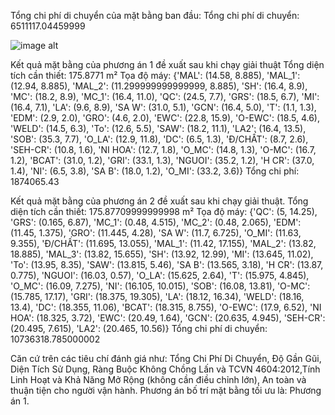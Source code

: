 Tổng chi phí di chuyển của mặt bằng ban đầu:
Tổng chi phí di chuyển: 6511117.04459999

![image alt]([image_url](https://github.com/cbungvu963/Facility-Planning/blob/master/K%E1%BA%BFt%20qu%E1%BA%A3%20m%E1%BA%B7t%20b%E1%BA%B1ng%20c%E1%BB%A7a%20ph%C6%B0%C6%A1ng%20%C3%A1n%201%20%C4%91%E1%BB%81%20xu%E1%BA%A5t%20sau%20khi%20ch%E1%BA%A1y%20gi%E1%BA%A3i%20thu%E1%BA%ADt.png?raw=true))

Kết quả mặt bằng của phương án 1 đề xuất sau khi chạy giải thuật
Tổng diện tích cần thiết: 175.8771 m²
Tọa độ máy: {'MAL': (14.58, 8.885), 'MAL_1': (12.94, 8.885), 'MAL_2': (11.299999999999999, 8.885), 'SH': (16.4, 8.9), 'MC': (18.2, 8.9), 'MC_1': (16.4, 11.0), 'QC': (24.5, 7.7), 'GRS': (18.5, 6.7), 'MI': (16.4, 7.1), 'LA': (9.6, 8.9), 'SA W': (31.0, 5.1), 'GCN': (16.4, 5.0), 'T': (1.1, 1.3), 'EDM': (2.9, 2.0), 'GRO': (4.6, 2.0), 'EWC': (22.8, 15.9), 'O-EWC': (18.5, 4.6), 'WELD': (14.5, 6.3), 'To': (12.6, 5.5), 'SAW': (18.2, 11.1), 'LA2': (16.4, 13.5), 'SOB': (35.3, 7.7), 'O_LA': (12.9, 11.8), 'DC': (6.5, 1.3), 'Đ/CHẤT': (8.7, 2.6), 'SEH-CR': (10.8, 1.6), 'NI HOA': (12.7, 1.8), 'O_MC': (14.8, 1.3), 'O-MC': (16.7, 1.2), 'BCAT': (31.0, 1.2), 'GRI': (33.1, 1.3), 'NGUOI': (35.2, 1.2), 'H CR': (37.0, 1.4), 'NI': (6.5, 3.8), 'SA B': (18.0, 1.2), 'O_MI': (33.2, 3.6)}
Tổng chi phí: 1874065.43


Kết quả mặt bằng của phương án 2 đề xuất sau khi chạy giải thuật.
Tổng diện tích cần thiết: 175.87709999999998 m²
Tọa độ máy: {'QC': (5, 14.25), 'GRS': (0.165, 6.87), 'MC_1': (0.48, 4.515), 'MC_2': (0.48, 2.065), 'EDM': (11.45, 1.375), 'GRO': (11.445, 4.28), 'SA W': (11.7, 6.725), 'O_MI': (11.63, 9.355), 'Đ/CHẤT': (11.695, 13.055), 'MAL_1': (11.42, 17.155), 'MAL_2': (13.82, 18.885), 'MAL_3': (13.82, 15.655), 'SH': (13.92, 12.99), 'MI': (13.645, 11.02), 'To': (13.95, 8.35), 'SAW': (13.815, 5.46), 'SA B': (13.565, 3.18), 'H CR': (13.87, 0.775), 'NGUOI': (16.03, 0.57), 'O_LA': (15.625, 2.64), 'T': (15.975, 4.845), 'O_MC': (16.09, 7.275), 'NI': (16.105, 10.015), 'SOB': (16.08, 13.81), 'O-MC': (15.785, 17.17), 'GRI': (18.375, 19.305), 'LA': (18.12, 16.34), 'WELD': (18.16, 13.4), 'DC': (18.355, 11.06), 'BCAT': (18.315, 8.755), 'O-EWC': (17.9, 6.52), 'NI HOA': (18.325, 3.72), 'EWC': (20.49, 1.64), 'GCN': (20.635, 4.945), 'SEH-CR': (20.495, 7.615), 'LA2': (20.465, 10.56)}
Tổng chi phí di chuyển: 10736318.785000002

Căn cứ trên các tiêu chí đánh giá như: Tổng Chi Phí Di Chuyển, Độ Gần Gũi, Diện Tích Sử Dụng, Ràng Buộc Không Chồng Lấn và TCVN 4604:2012,Tính Linh Hoạt và Khả Năng Mở Rộng 
(không cần điều chỉnh lớn), An toàn và thuận tiện cho người vận hành. 
Phương án bố trí mặt bằng tối ưu là: Phương án 1.
